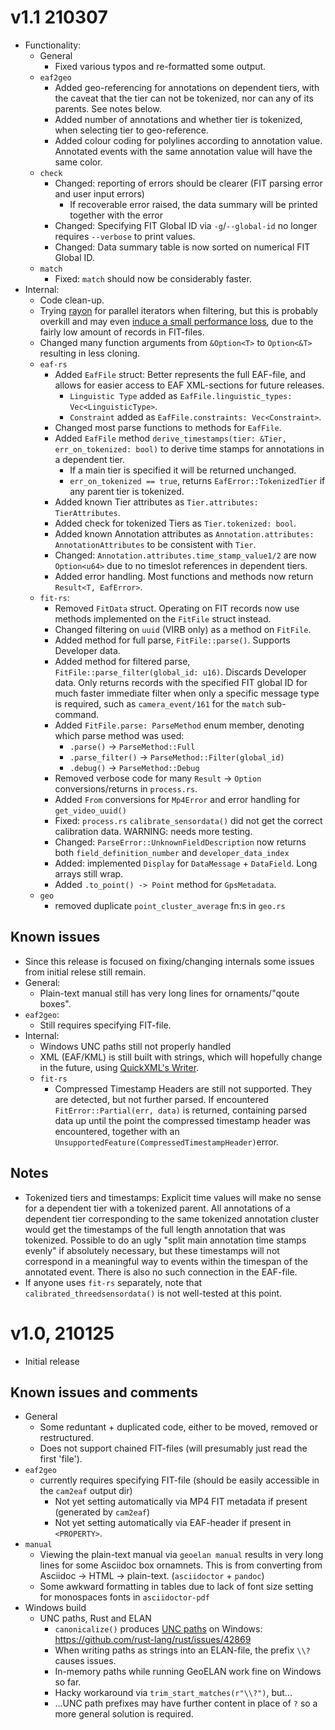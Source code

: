 # v1.1 210307
- Functionality:
    - General
        - Fixed various typos and re-formatted some output.
    - `eaf2geo`
        - Added geo-referencing for annotations on dependent tiers, with the caveat that the tier can not be tokenized, nor can any of its parents. See notes below.
        - Added number of annotations and whether tier is tokenized, when selecting tier to geo-reference.
        - Added colour coding for polylines according to annotation value. Annotated events with the same annotation value will have the same color.
    - `check`
        - Changed: reporting of errors should be clearer (FIT parsing error and user input errors)
            - If recoverable error raised, the data summary will be printed together with the error
        - Changed: Specifying FIT Global ID via `-g`/`--global-id` no longer requires `--verbose` to print values.
        - Changed: Data summary table is now sorted on numerical FIT Global ID.
    - `match`
        - Fixed: `match` should now be considerably faster.
- Internal:
    - Code clean-up.
    - Trying [rayon](https://github.com/rayon-rs/rayon) for parallel iterators when filtering, but this is probably overkill and may even [induce a small performance loss](https://github.com/rayon-rs/rayon/issues/648), due to the fairly low amount of records in FIT-files.
    - Changed many function arguments from `&Option<T>` to `Option<&T>` resulting in less cloning.
    - `eaf-rs`
        - Added `EafFile` struct: Better represents the full EAF-file, and allows for easier access to EAF XML-sections for future releases.
            - `Linguistic Type` added as `EafFile.linguistic_types: Vec<LinguisticType>`.
            - `Constraint` added as `EafFile.constraints: Vec<Constraint>`.
        - Changed most parse functions to methods for `EafFile`.
        - Added `EafFile` method `derive_timestamps(tier: &Tier, err_on_tokenized: bool)` to derive time stamps for annotations in a dependent tier.
            - If a main tier is specified it will be returned unchanged.
            - `err_on_tokenized == true`, returns `EafError::TokenizedTier` if any parent tier is tokenized.
        - Added known Tier attributes as `Tier.attributes: TierAttributes`.
        - Added check for tokenized Tiers as `Tier.tokenized: bool`.
        - Added known Annotation attributes as `Annotation.attributes: AnnotationAttributes` to be consistent with `Tier`.
        - Changed: `Annotation.attributes.time_stamp_value1/2` are now `Option<u64>` due to no timeslot references in dependent tiers.
        - Added error handling. Most functions and methods now return `Result<T, EafError>`.
    - `fit-rs`:
        - Removed `FitData` struct. Operating on FIT records now use methods implemented on the `FitFile` struct instead.
        - Changed filtering on `uuid` (VIRB only) as a method on `FitFile`.
        - Added method for full parse, `FitFile::parse()`. Supports Developer data.
        - Added method for filtered parse, `FitFile::parse_filter(global_id: u16)`. Discards Developer data. Only returns records with the specified FIT global ID for much faster immediate filter when only a specific message type is required, such as `camera_event/161` for the `match` sub-command.
        - Added `FitFile.parse: ParseMethod` enum member, denoting which parse method was used:
            - `.parse()` -> `ParseMethod::Full`
            - `.parse_filter()` -> `ParseMethod::Filter(global_id)`
            - `.debug()` -> `ParseMethod::Debug`
        - Removed verbose code for many `Result` -> `Option` conversions/returns in `process.rs`.
        - Added `From` conversions for `Mp4Error` and error handling for `get_video_uuid()`
        - Fixed: `process.rs` `calibrate_sensordata()` did not get the correct calibration data. WARNING: needs more testing.
        - Changed: `ParseError::UnknownFieldDescription` now returns both `field_definition_number` and `developer_data_index`
        - Added: implemented `Display` for `DataMessage` + `DataField`. Long arrays still wrap.
        - Added `.to_point() -> Point` method for `GpsMetadata`.
    - `geo`
        - removed duplicate `point_cluster_average` fn:s in `geo.rs`
## Known issues
- Since this release is focused on fixing/changing internals some issues from initial relese still remain.
- General:
    - Plain-text manual still has very long lines for ornaments/"qoute boxes".
- `eaf2geo`:
    - Still requires specifying FIT-file.
- Internal:
    - Windows UNC paths still not properly handled
    - XML (EAF/KML) is still built with strings, which will hopefully change in the future, using [QuickXML's Writer](https://docs.rs/quick-xml/0.22.0/quick_xml/#writer).
    - `fit-rs`
        - Compressed Timestamp Headers are still not supported. They are detected, but not further parsed. If encountered `FitError::Partial(err, data)` is returned, containing parsed data up until the point the compressed timestamp header was encountered, together with an `UnsupportedFeature(CompressedTimestampHeader)`error.
## Notes
- Tokenized tiers and timestamps: Explicit time values will make no sense for a dependent tier with a tokenized parent. All annotations of a dependent tier corresponding to the same tokenized annotation cluster would get the timestamps of the full length annotation that was tokenized. Possible to do an ugly "split main annotation time stamps evenly" if absolutely necessary, but these timestamps will not correspond in a meaningful way to events within the timespan of the annotated event. There is also no such connection in the EAF-file.
- If anyone uses `fit-rs` separately, note that `calibrated_threedsensordata()` is not well-tested at this point.
# v1.0, 210125
- Initial release
## Known issues and comments
- General
    - Some reduntant + duplicated code, either to be moved, removed or restructured.
    - Does not support chained FIT-files (will presumably just read the first 'file').
- `eaf2geo`
    - currently requires specifying FIT-file (should be easily accessible in the `cam2eaf` output dir)
        - Not yet setting automatically via MP4 FIT metadata if present (generated by `cam2eaf`)
        - Not yet setting automatically via EAF-header if present in `<PROPERTY>`.
- `manual`
    - Viewing the plain-text manual via `geoelan manual` results in very long lines for some Asciidoc box ornamnets. This is from converting from Asciidoc -> HTML -> plain-text. (`asciidoctor` + `pandoc`)
    - Some awkward formatting in tables due to lack of font size setting for monospaces fonts in `asciidoctor-pdf`
- Windows build
    - UNC paths, Rust and ELAN
        - `canonicalize()` produces [UNC paths](https://docs.microsoft.com/en-us/openspecs/windows_protocols/ms-dfsc/149a3039-98ce-491a-9268-2f5ddef08192) on Windows: <https://github.com/rust-lang/rust/issues/42869>
        - When writing paths as strings into an ELAN-file, the prefix `\\?` causes issues.
        - In-memory paths while running GeoELAN work fine on Windows so far.
        - Hacky workaround via `trim_start_matches(r"\\?")`, but...
        - ...UNC path prefixes may have further content in place of `?` so a more general solution is required.
